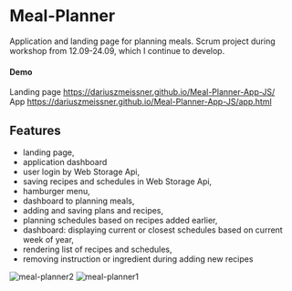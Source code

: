 # Meal-Planner
Application and landing page for planning meals.
Scrum project during workshop from 12.09-24.09, which I continue to develop.

#### Demo 
Landing page https://dariuszmeissner.github.io/Meal-Planner-App-JS/ </br>
App https://dariuszmeissner.github.io/Meal-Planner-App-JS/app.html

## Features
- landing page,
- application dashboard
- user login by Web Storage Api,
- saving recipes and schedules in Web Storage Api,
- hamburger menu,
- dashboard to planning meals,
- adding and saving plans and recipes,
- planning schedules based on recipes added earlier,
- dashboard: displaying current or closest schedules based on current week of year,
- rendering list of recipes and schedules,
- removing instruction or ingredient during adding new recipes


![meal-planner2](https://user-images.githubusercontent.com/59477908/212501692-41fe00c4-2aeb-43f1-a47e-f28240ddff7c.png)
![meal-planner1](https://user-images.githubusercontent.com/59477908/212501689-aa5b2656-a34d-4e6f-827d-510d23c31b39.png)




